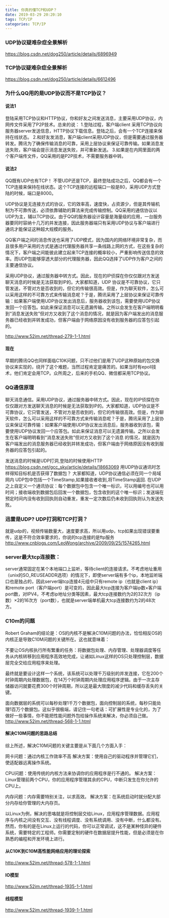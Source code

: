 ```yaml
---
title: 你真的懂TCP和UDP？
date: 2019-03-29 20:20:10
tags: TCP/IP
categories: TCP/IP
---
```



### UDP协议疑难杂症全景解析

<https://blog.csdn.net/dog250/article/details/6896949>

### TCP协议疑难杂症全景解析

<https://blog.csdn.net/dog250/article/details/6612496>


### 为什么QQ用的是UDP协议而不是TCP协议？
#### 说法1
登陆采用TCP协议和HTTP协议，你和好友之间发送消息，主要采用UDP协议，内网传文件采用了P2P技术。总来的说：
1.登陆过程，客户端client 采用TCP协议向服务器server发送信息，HTTP协议下载信息。登陆之后，会有一个TCP连接来保持在线状态。
2.和好友发消息，客户端client采用UDP协议，但是需要通过服务器转发。腾讯为了确保传输消息的可靠，采用上层协议来保证可靠传输。如果消息发送失败，客户端会提示消息发送失败，并可重新发送。
3.如果是在内网里面的两个客户端传文件，QQ采用的是P2P技术，不需要服务器中转。

#### 说法2
QQ既有UDP也有TCP！
不管UDP还是TCP，最终登陆成功之后，QQ都会有一个TCP连接来保持在线状态。这个TCP连接的远程端口一般是80，采用UDP方式登陆的时候，端口是8000。

UDP协议是无连接方式的协议，它的效率高，速度快，占资源少，但是其传输机制为不可靠传送，必须依靠辅助的算法来完成传输控制。QQ采用的通信协议以UDP为主，辅以TCP协议。由于QQ的服务器设计容量是海量级的应用，一台服务器要同时容纳十几万的并发连接，因此服务器端只有采用UDP协议与客户端进行通讯才能保证这种超大规模的服务。

QQ客户端之间的消息传送也采用了UDP模式，因为国内的网络环境非常复杂，而且很多用户采用的方式是通过代理服务器共享一条线路上网的方式，在这些复杂的情况下，客户端之间能彼此建立起来TCP连接的概率较小，严重影响传送信息的效率。而UDP包能够穿透大部分的代理服务器，因此QQ选择了UDP作为客户之间的主要通信协议。

采用UDP协议，通过服务器中转方式。因此，现在的IP侦探在你仅仅跟对方发送聊天消息的时候是无法获取到IP的。大家都知道，UDP 协议是不可靠协议，它只管发送，不管对方是否收到的，但它的传输很高效。但是，作为聊天软件，怎么可以采用这样的不可靠方式来传输消息呢？于是，腾讯采用了上层协议来保证可靠传输：如果客户端使用UDP协议发出消息后，服务器收到该包，需要使用UDP协议发回一个应答包。如此来保证消息可以无遗漏传输。之所以会发生在客户端明明看到“消息发送失败”但对方又收到了这个消息的情况，就是因为客户端发出的消息服务器已经收到并转发成功，但客户端由于网络原因没有收到服务器的应答包引起的。

<http://www.52im.net/thread-279-1-1.html>

#### 现在
早期的腾讯QQ也同样面临C10K问题，只不过他们是用了UDP这种原始的包交换协议来实现的，绕开了这个难题，当然过程肯定是痛苦的。如果当时有epoll技术，他们肯定会用TCP。众所周之，后来的手机QQ、微信都采用TCP协议。

### QQ通信原理
聊天消息通信。采用UDP协议，通过服务器中转方式。因此，现在的IP侦探在你仅仅跟对方发送聊天消息的时候是无法获取到IP的。大家都知道，UDP协议是不可靠协议，它只管发送，不管对方是否收到的，但它的传输很高效。但是，作为聊天软件，怎么可以采用这样的不可靠方式来传输消息呢？于是，腾讯采用了上层协议来保证可靠传输：如果客户端使用UDP协议发出消息后，服务器收到该包，需要使用UDP协议发回一个应答包。如此来保证消息可以无遗漏传输。之所以会发生在客户端明明看到“消息发送失败”但对方又收到了这个消息 的情况，就是因为客户端发出的消息服务器已经收到并转发成功，但客户端由于网络原因没有收到服务器的应答包引起的。 

发送消息的时候是UDP打洞,登陆的时候使用HTTP
<https://blog.csdn.net/gcc_sky/article/details/18663069>
用UDP协议通讯时怎样得知目标机是否获得了数据包？
大家都知道，UDP协议通信必须在同一个局域网内
UDP包中包括一个TimeStamp,如果接收者收到,将TimeStamp返回.
在UDP之上自定义一个通讯协议：每个数据包中包含一个唯一标识，可以用编号也可以用时间；接收端收到数据包后回发一个数据包，包含收到的这个唯一标识；发送端在预定时间内没有收到回执则自动重发，重发一定次数后仍未收到回执则认为发送失败。


### 迅雷是UDP? UDP打洞和TCP打洞？
就是udp的，视频传输数量大，速度要求高，所以用udp，tcp如果出现错误要重传，这是不符合效率要求的，你说的tcp连接的是ftp服务
<http://www.cnblogs.com/LeoWong/archive/2009/09/25/1574265.html>


### server最大tcp连接数：
server通常固定在某个本地端口上监听，等待client的连接请求。不考虑地址重用（unix的SO_REUSEADDR选项）的情况下，即使server端有多个ip，本地监听端口也是独占的，因此server端tcp连接4元组中只有remote ip（也就是client ip）和remote port（客户端port）是可变的，因此最大tcp连接为客户端ip数×客户端port数，对IPV4，不考虑ip地址分类等因素，最大tcp连接数约为2的32次方（ip数）×2的16次方（port数），也就是server端单机最大tcp连接数约为2的48次方。


### C10m的问题
Robert Graham的结论是：OS的内核不是解决C10M问题的办法，恰恰相反OS的内核正是导致C10M问题的关键所在。这也就意味着： 

不要让OS内核执行所有繁重的任务：将数据包处理、内存管理、处理器调度等任务从内核转移到应用程序高效地完成，让诸如Linux这样的OS只处理控制层，数据层完全交给应用程序来处理。


最终就是要设计这样一个系统，该系统可以处理千万级别的并发连接，它在200个时钟周期内处理数据包，在14万个时钟周期内处理应用程序逻辑。由于一次主存储器访问就要花费300个时钟周期，所以这是最大限度的减少代码和缓存丢失的关键。 

面向数据层的系统可以每秒处理1千万个数据包，面向控制层的系统，每秒只能处理1百万个数据包。这似乎很极端，请记住一句老话：可扩展性是专业化的，为了做好一些事情，你不能把性能问题外包给操作系统来解决，你必须自己做。
<http://www.52im.net/thread-568-1-1.html>

#### 解决C10M问题的思路总结

综上所述，解决C10M问题的关键主要是从下面几个方面入手：

网卡问题：通过内核工作效率不高
解决方案：使用自己的驱动程序并管理它们，使适配器远离操作系统。

CPU问题：使用传统的内核方法来协调你的应用程序是行不通的。
解决方案：Linux管理前两个CPU，你的应用程序管理其余的CPU，中断只发生在你允许的CPU上。

内存问题：内存需要特别关注，以求高效。
解决方案：在系统启动时就分配大部分内存给你管理的大内存页。

以Linux为例，解决的思咯就是将控制层交给Linux，应用程序管理数据。应用程序与内核之间没有交互、没有线程调度、没有系统调用、没有中断，什么都没有。 然而，你有的是在Linux上运行的代码，你可以正常调试，这不是某种怪异的硬件系统，需要特定的工程师。你需要定制的硬件在数据层提升性能，但是必须是在你熟悉的编程和开发环境上进行。 

#### 从C10K到C10M高性能网络应用的理论探索
<http://www.52im.net/thread-578-1-1.html>

#### IO模型
<http://www.52im.net/thread-1935-1-1.html>

#### 线程模型
<http://www.52im.net/thread-1939-1-1.html>


